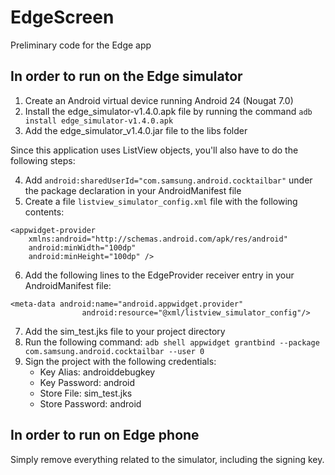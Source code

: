 # EdgeScreen
Preliminary code for the Edge app 

## In order to run on the Edge simulator
1. Create an Android virtual device running Android 24 (Nougat 7.0)
2. Install the edge_simulator-v1.4.0.apk file by running the command `adb install edge_simulator-v1.4.0.apk`
3. Add the edge_simulator_v1.4.0.jar file to the libs folder

Since this application uses ListView objects, you'll also have to do the following steps:

4. Add `android:sharedUserId="com.samsung.android.cocktailbar"` under the package declaration in your AndroidManifest file
5. Create a file `listview_simulator_config.xml` file with the following contents:
```<?xml version="1.0" encoding="utf-8"?>
<appwidget-provider
    xmlns:android="http://schemas.android.com/apk/res/android"
    android:minWidth="100dp"
    android:minHeight="100dp" />
```
6. Add the following lines to the EdgeProvider receiver entry in your AndroidManifest file:
```
<meta-data android:name="android.appwidget.provider"
                android:resource="@xml/listview_simulator_config"/>
```
7. Add the sim_test.jks file to your project directory
8. Run the following command: `adb shell appwidget grantbind --package com.samsung.android.cocktailbar --user 0`
9. Sign the project with the following credentials:
   * Key Alias: androiddebugkey
   * Key Password: android
   * Store File: sim_test.jks
   * Store Password: android

## In order to run on Edge phone
Simply remove everything related to the simulator, including the signing key.
